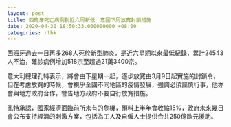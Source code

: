 ```yaml
---
layout: post
title: 西班牙死亡病例創近六周新低　意國下周放寬封鎖措施
date: 2020-04-30 18:50:33.000000000 +08:00
categories: rthk
---
```


西班牙過去一日再多268人死於新型肺炎，是近六星期以來最低紀錄，累計24543人不治，確診病例增加518宗至超過21萬3400宗。

意大利總理孔特表示，將會由下星期一起，逐步放寬由3月9日起實施的封鎖令，但在考慮放寬的時候，會視乎全國不同地區的疫情發展，強調必須謹慎行事，他亦會與地方政府合作，警告地方政府不要自行放寬措施。

孔特承認，國家經濟面臨前所未有的危機，預料上半年會收縮15%，政府未來幾日會公布支持經濟的刺激方案，包括為工人及自僱人士提供合共250億歐元援助。
